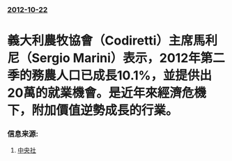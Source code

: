 ### [2012-10-22](/news/2012/10/22/index.md)

##### 
#  義大利農牧協會（Codiretti）主席馬利尼（Sergio Marini）表示，2012年第二季的務農人口已成長10.1%，並提供出20萬的就業機會。是近年來經濟危機下，附加價值逆勢成長的行業。




### 信息来源:

1. [中央社](https://web.archive.org/web/20160304202958/http://www.cna.com.tw/News/aOPL/201210220149.aspx)
